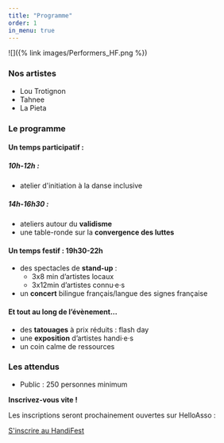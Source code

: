 ```yaml
---
title: "Programme"
order: 1
in_menu: true
---
```

![]({% link images/Performers_HF.png %})

### Nos artistes
- Lou Trotignon
- Tahnee
- La Pieta

### Le programme

#### Un temps participatif : 
##### 10h-12h :
- atelier d'initiation à la danse inclusive

##### 14h-16h30 :
- ateliers autour du **validisme**
- une table-ronde sur la **convergence des luttes** 

####  Un temps festif : 19h30-22h

- des spectacles de **<span lang="en">stand-up</span>** : 
  - 3x8 min d’artistes locaux
  - 3x12min d’artistes connu·e·s
- un **concert** bilingue français/langue des signes française 

####  Et tout au long de l’évènement...
- des **tatouages** à prix réduits : <span lang="en">flash day</span>
- une **exposition** d’artistes handi·e·s
- un coin calme de ressources

### Les attendus
- Public : 250 personnes minimum


**Inscrivez-vous vite !**

Les inscriptions seront prochainement ouvertes sur HelloAsso : 

<a href="https://www.helloasso.com/associations/dear-valid-people/adhesions/adhesion-annuelle-a-dear-valid-people" class="bouton">S'inscrire au HandiFest</a> 